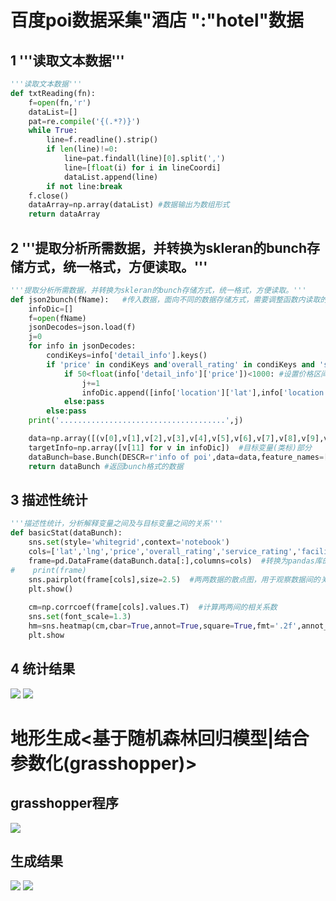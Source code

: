 # 百度poi数据采集"酒店 ":"hotel"数据
## 1 '''读取文本数据'''
```python
'''读取文本数据'''
def txtReading(fn):
    f=open(fn,'r')
    dataList=[]
    pat=re.compile('{(.*?)}')
    while True:
        line=f.readline().strip()    
        if len(line)!=0:
            line=pat.findall(line)[0].split(',')
            line=[float(i) for i in lineCoordi]
            dataList.append(line)
        if not line:break
    f.close()
    dataArray=np.array(dataList) #数据输出为数组形式
    return dataArray
```
## 2 '''提取分析所需数据，并转换为skleran的bunch存储方式，统一格式，方便读取。'''
```python
'''提取分析所需数据，并转换为skleran的bunch存储方式，统一格式，方便读取。'''
def json2bunch(fName):   #传入数据，面向不同的数据存储方式，需要调整函数内读取的代码
    infoDic=[]
    f=open(fName)
    jsonDecodes=json.load(f)
    j=0
    for info in jsonDecodes:
        condiKeys=info['detail_info'].keys()
        if 'price' in condiKeys and'overall_rating' in condiKeys and 'service_rating' in condiKeys and 'facility_rating' in condiKeys and 'hygiene_rating' in condiKeys and 'image_num' in condiKeys and 'comment_num' in condiKeys and 'favorite_num' in condiKeys: #提取的键都有数据时，才提取，否则忽略掉此数据
            if 50<float(info['detail_info']['price'])<1000: #设置价格区间，提取数据
                j+=1
                infoDic.append([info['location']['lat'],info['location']['lng'],info['detail_info']['price'],info['detail_info']['overall_rating'],info['detail_info']['service_rating'],info['detail_info']['facility_rating'],info['detail_info']['hygiene_rating'],info['detail_info']['image_num'],info['detail_info']['comment_num'],info['detail_info']['favorite_num'],info['detail_info']['checkin_num'],info['name']])
            else:pass
        else:pass
    print('.....................................',j)

    data=np.array([(v[0],v[1],v[2],v[3],v[4],v[5],v[6],v[7],v[8],v[9],v[10]) for v in infoDic],dtype='float')  #解释变量(特征)数据部分
    targetInfo=np.array([v[11] for v in infoDic])  #目标变量(类标)部分
    dataBunch=base.Bunch(DESCR=r'info of poi',data=data,feature_names=['lat','lng','price','overall_rating','service_rating','facility_rating','hygiene_rating','image_num','comment_num','favorite_num','checkin_num'],target=targetInfo,target_names=['price','name'])  #建立sklearn的数据存储格式bunch
    return dataBunch #返回bunch格式的数据
```

## 3 描述性统计
```python
'''描述性统计，分析解释变量之间及与目标变量之间的关系'''
def basicStat(dataBunch):
    sns.set(style='whitegrid',context='notebook')
    cols=['lat','lng','price','overall_rating','service_rating','facility_rating','hygiene_rating','image_num','comment_num','favorite_num','checkin_num']  #用于标识frame数据框的列索引
    frame=pd.DataFrame(dataBunch.data[:],columns=cols)  #转换为pandas库的frame数据框格式，方便数据观察和提取
#    print(frame)
    sns.pairplot(frame[cols],size=2.5)  #两两数据的散点图，用于观察数据间的关系
    plt.show()    
   
    cm=np.corrcoef(frame[cols].values.T)  #计算两两间的相关系数
    sns.set(font_scale=1.3)
    hm=sns.heatmap(cm,cbar=True,annot=True,square=True,fmt='.2f',annot_kws={'size':13},yticklabels=cols,xticklabels=cols) #热力图显示相关系数，方便直观查看
    plt.show
```

## 4 统计结果
![](https://github.com/richieBao/python-urbanPlanning/blob/master/images/935.png)
![](https://github.com/richieBao/python-urbanPlanning/blob/master/images/936.png)

# 地形生成<基于随机森林回归模型|结合参数化(grasshopper)>
## grasshopper程序
![](https://github.com/richieBao/python-urbanPlanning/blob/master/images/937.png)
## 生成结果
![](https://github.com/richieBao/python-urbanPlanning/blob/master/images/938.png)
![](https://github.com/richieBao/python-urbanPlanning/blob/master/images/939.png)
